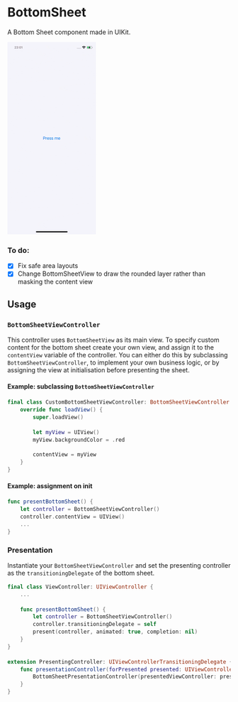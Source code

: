 # BottomSheet

A Bottom Sheet component made in UIKit.

![](Documentation/image.gif)

### To do:
- [x] Fix safe area layouts
- [x] Change BottomSheetView to draw the rounded layer rather than masking the content view

## Usage

### `BottomSheetViewController`
This controller uses `BottomSheetView` as its main view. To specify custom content for the bottom sheet create your own view, and assign it to the `contentView` variable of the controller. You can either do this by subclassing `BottomSheetViewController`, to implement your own business logic, or by assigning the view at initialisation before presenting the sheet.

#### Example: subclassing `BottomSheetViewController`

```swift
final class CustomBottomSheetViewController: BottomSheetViewController {
    override func loadView() {
        super.loadView()
        	
        let myView = UIView()
        myView.backgroundColor = .red
		
        contentView = myView
    }
}
```

#### Example: assignment on init

```swift
func presentBottomSheet() {
    let controller = BottomSheetViewController()
    controller.contentView = UIView()
    ...
}
```

### Presentation
Instantiate your `BottomSheetViewController` and set the presenting controller as the `transitioningDelegate` of the bottom sheet.

```swift
final class ViewController: UIViewController {
    ... 
    
    func presentBottomSheet() {
        let controller = BottomSheetViewController()
        controller.transitioningDelegate = self
        present(controller, animated: true, completion: nil)
    }
}

extension PresentingController: UIViewControllerTransitioningDelegate {
    func presentationController(forPresented presented: UIViewController, presenting: UIViewController?, source: UIViewController) -> UIPresentationController? {
        BottomSheetPresentationController(presentedViewController: presentedController, presenting: presenting)
    }
}
```
